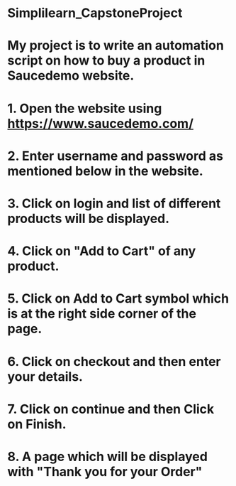 # Simplilearn_CapstoneProject
# My project is to write an automation script on how to buy a product in Saucedemo website.
# 1. Open the website using  https://www.saucedemo.com/
# 2. Enter username and password as mentioned below in the website.
# 3. Click on login and list of different products will be displayed.
# 4. Click on "Add to Cart" of any product.
# 5. Click on Add to Cart symbol which is at the right side corner of the page.
# 6. Click on checkout and then enter your details.
# 7. Click on continue and then Click on Finish.
# 8. A page which will be displayed with "Thank you for your Order"
